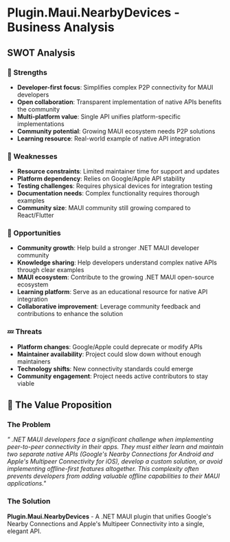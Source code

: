 # Plugin.Maui.NearbyDevices - Business Analysis

## SWOT Analysis

### 💪 Strengths

-   **Developer-first focus**: Simplifies complex P2P connectivity for MAUI developers
-   **Open collaboration**: Transparent implementation of native APIs benefits the community
-   **Multi-platform value**: Single API unifies platform-specific implementations
-   **Community potential**: Growing MAUI ecosystem needs P2P solutions
-   **Learning resource**: Real-world example of native API integration

### 💩 Weaknesses

-   **Resource constraints**: Limited maintainer time for support and updates
-   **Platform dependency**: Relies on Google/Apple API stability
-   **Testing challenges**: Requires physical devices for integration testing
-   **Documentation needs**: Complex functionality requires thorough examples
-   **Community size**: MAUI community still growing compared to React/Flutter

### 💪 Opportunities

-   **Community growth**: Help build a stronger .NET MAUI developer community
-   **Knowledge sharing**: Help developers understand complex native APIs through clear examples
-   **MAUI ecosystem**: Contribute to the growing .NET MAUI open-source ecosystem
-   **Learning platform**: Serve as an educational resource for native API integration
-   **Collaborative improvement**: Leverage community feedback and contributions to enhance the solution

### 💤 Threats

-   **Platform changes**: Google/Apple could deprecate or modify APIs
-   **Maintainer availability**: Project could slow down without enough maintainers
-   **Technology shifts**: New connectivity standards could emerge
-   **Community engagement**: Project needs active contributors to stay viable

## 🔨 The Value Proposition

### The Problem

_"
.NET MAUI developers face a significant challenge when implementing peer-to-peer connectivity in their apps. They must either learn and maintain two separate native APIs (Google's Nearby Connections for Android and Apple's Multipeer Connectivity for iOS), develop a custom solution, or avoid implementing offline-first features altogether. This complexity often prevents developers from adding valuable offline capabilities to their MAUI applications."_

### The Solution

**Plugin.Maui.NearbyDevices** - A .NET MAUI plugin that unifies Google's Nearby Connections and Apple's Multipeer Connectivity into a single, elegant API.
